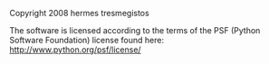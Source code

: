 Copyright 2008 hermes tresmegistos

The software is licensed according to the terms of the PSF (Python Software Foundation) license found here: http://www.python.org/psf/license/